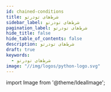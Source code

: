 ```yaml
---
id: chained-conditions
title: شرط‌های تودرتو
sidebar_label: شرط‌های تودرتو
pagination_label: شرط‌های تودرتو
hide_title: false
hide_table_of_contents: false
description: شرط‌های تودرتو
draft: true
keywords:
  - شرط‌های تودرتو
image: "//img/logos/python-logo.svg"
---
```


import Image from '@theme/IdealImage';
